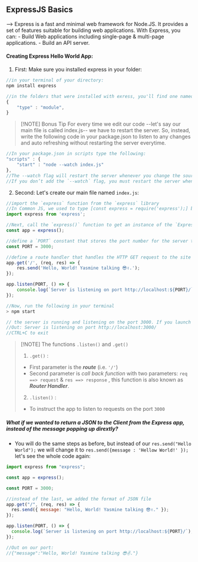 ## ExpressJS Basics

--> Express is a fast and minimal web framework for Node.JS. It provides a set of features suitable for building web applications. With Express, you can: - Build Web applications including single-page & multi-page applications. - Build an API server.

#### Creating Express Hello World App:

1. First: Make sure you installed express in your folder:

```js
//in your terminal of your directory:
npm install express

//in the folders that were installed with exress, you'll find one named package.json, set the type to module, to force Node.JS to use ES modules:
{
	"type" : "module",
}
```

> [!NOTE] Bonus Tip
> For every time we edit our code --let's say our main file is called index.js-- we have to restart the server. So, instead, write the following code in your package.json to listen to any changes and auto refreshing without restarting the server everytime.

```js
//In your package.json in scripts type the following:
"scripts" : {
	"start" : "node --watch index.js"
},
//The --watch flag will restart the server whenever you change the source code. Just make sure to change the (index.js) for whatever main file you have.
//If you don’t add the `--watch` flag, you must restart the server whenever you change the code.

```

2.  Second: Let's create our main file named `index.js`:

```js
//import the `express` function from the `express` library
//In Common JS, we used to type [const express = require('express');] but now, we use the ES module for importing
import express from 'express';

//Next, call the `express()` function to get an instance of the `Express` app
const app = express();

//define a `PORT` constant that stores the port number for the server to listen on
const PORT = 3000;

//define a route handler that handles the HTTP GET request to the site route
app.get('/', (req, res) => {
	res.send('Hello, World! Yasmine talking 😎✌️.');
});

app.listen(PORT, () => {
	console.log(`Server is listening on port http://localhost:${PORT}/`);
});

//Now, run the following in your terminal
> npm start

// the server is running and listening on the port 3000. If you launch the page `http://localhost:3000/` on the web browser, you’ll see the `Hello, World! Yasmine talking 😎✌️.` message on the screen.
//Out: Server is listening on port http://localhost:3000/
//CTRL+C to exit

```

> [!NOTE] The functions `.listen()` and `.get()`
>
> 1.  `.get()` :
>
> - First parameter is the **_route_** (i.e. `'/'`)
> - Second parameter is _call back function_ with two parameters: `req ==> request` & `res ==> response` , this function is also known as **_Router Handler_**.
>
> 2. `.listen()` :
>
> - To instruct the app to listen to requests on the port `3000`

##### What if we wanted to return a JSON to the Client from the Express app, instead of the message popping up dirextly?

- You will do the same steps as before, but instead of our `res.send("Hello World");` we will change it to `res.send({message : 'Hellow World!' });` let's see the whole code again:

```js
import express from "express";

const app = express();

const PORT = 3000;

//instead of the last, we added the format of JSON file
app.get("/", (req, res) => {
  res.send({ message: "Hello, World! Yasmine talking 😎✌️." });
});

app.listen(PORT, () => {
  console.log(`Server is listening on port http://localhost:${PORT}/`);
});

//Out on our port:
//{"message":"Hello, World! Yasmine talking 😎✌️."}
```
